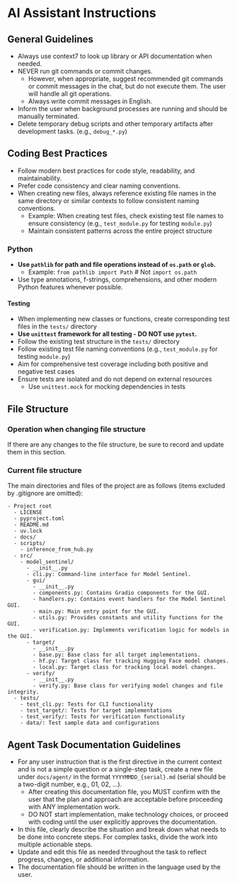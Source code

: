 # AI Assistant Instructions

## General Guidelines

- Always use context7 to look up library or API documentation when needed.
- NEVER run git commands or commit changes.
  - However, when appropriate, suggest recommended git commands or commit messages in the chat, but do not execute them. The user will handle all git operations.
  - Always write commit messages in English.
- Inform the user when background processes are running and should be manually terminated.
- Delete temporary debug scripts and other temporary artifacts after development tasks. (e.g., `debug_*.py`)

## Coding Best Practices

- Follow modern best practices for code style, readability, and maintainability.
- Prefer code consistency and clear naming conventions.
- When creating new files, always reference existing file names in the same directory or similar contexts to follow consistent naming conventions.
  - Example: When creating test files, check existing test file names to ensure consistency (e.g., `test_module.py` for testing `module.py`)
  - Maintain consistent patterns across the entire project structure

### Python

- **Use `pathlib` for path and file operations instead of `os.path` or `glob`.**
  - Example: `from pathlib import Path` # Not `import os.path`
- Use type annotations, f-strings, comprehensions, and other modern Python features whenever possible.

#### Testing

- When implementing new classes or functions, create corresponding test files in the `tests/` directory
- **Use `unittest` framework for all testing - DO NOT use `pytest`.**
- Follow the existing test structure in the `tests/` directory
- Follow existing test file naming conventions (e.g., `test_module.py` for testing `module.py`)
- Aim for comprehensive test coverage including both positive and negative test cases
- Ensure tests are isolated and do not depend on external resources
  - Use `unittest.mock` for mocking dependencies in tests

## File Structure

### Operation when changing file structure

If there are any changes to the file structure, be sure to record and update them in this section.

### Current file structure

The main directories and files of the project are as follows (items excluded by .gitignore are omitted):

```file
- Project root
  - LICENSE
  - pyproject.toml
  - README.md
  - uv.lock
  - docs/
  - scripts/
    - inference_from_hub.py
  - src/
    - model_sentinel/
      - __init__.py
      - cli.py: Command-line interface for Model Sentinel.
      - gui/
        - __init__.py
        - components.py: Contains Gradio components for the GUI.
        - handlers.py: Contains event handlers for the Model Sentinel GUI.
        - main.py: Main entry point for the GUI.
        - utils.py: Provides constants and utility functions for the GUI.
        - verification.py: Implements verification logic for models in the GUI.
      - target/
        - __init__.py
        - base.py: Base class for all target implementations.
        - hf.py: Target class for tracking Hugging Face model changes.
        - local.py: Target class for tracking local model changes.
      - verify/
        - __init__.py
        - verify.py: Base class for verifying model changes and file integrity.
  - tests/
    - test_cli.py: Tests for CLI functionality
    - test_target/: Tests for target implementations
    - test_verify/: Tests for verification functionality
    - data/: Test sample data and configurations
```

## Agent Task Documentation Guidelines

- For any user instruction that is the first directive in the current context and is not a simple question or a single-step task, create a new file under `docs/agent/` in the format `YYYYMMDD_{serial}.md` (serial should be a two-digit number, e.g., 01, 02, ...).
  - After creating this documentation file, you MUST confirm with the user that the plan and approach are acceptable before proceeding with ANY implementation work.
  - DO NOT start implementation, make technology choices, or proceed with coding until the user explicitly approves the documentation.
- In this file, clearly describe the situation and break down what needs to be done into concrete steps. For complex tasks, divide the work into multiple actionable steps.
- Update and edit this file as needed throughout the task to reflect progress, changes, or additional information.
- The documentation file should be written in the language used by the user.
